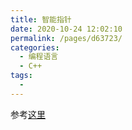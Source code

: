 ```yaml
---
title: 智能指针
date: 2020-10-24 12:02:10
permalink: /pages/d63723/
categories: 
  - 编程语言
  - C++
tags: 
  - 
---
```

<script>
(function(){
    var bp = document.createElement('script');
    var curProtocol = window.location.protocol.split(':')[0];
    if (curProtocol === 'https'){
   bp.src = 'https://zz.bdstatic.com/linksubmit/push.js';
  }
  else{
  bp.src = 'http://push.zhanzhang.baidu.com/push.js';
  }
    var s = document.getElementsByTagName("script")[0];
    s.parentNode.insertBefore(bp, s);
})();
</script>




参考[这里](https://cloud.tencent.com/developer/article/1496722)

